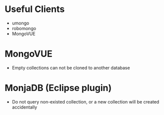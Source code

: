 # Useful Clients

* umongo
* robomongo
* MongoVUE

# MongoVUE

* Empty collections can not be cloned to another database

# MonjaDB (Eclipse plugin)

* Do not query non-existed collection, or a new collection will be created accidentally
